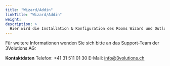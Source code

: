 ```yaml
---
title: "Wizard/Addin"
linkTitle: "Wizard/Addin"
weight: 
description: >
  Hier wird die Installation & Konfiguration des Rooms Wizard und Outlook Addin erläutert.
---
```


Für weitere Informationen wenden Sie sich bitte an das Support-Team der 3Volutions AG:

__Kontaktdaten__
Telefon: +41 31 511 01 30
E-Mail: info@3volutions.ch

